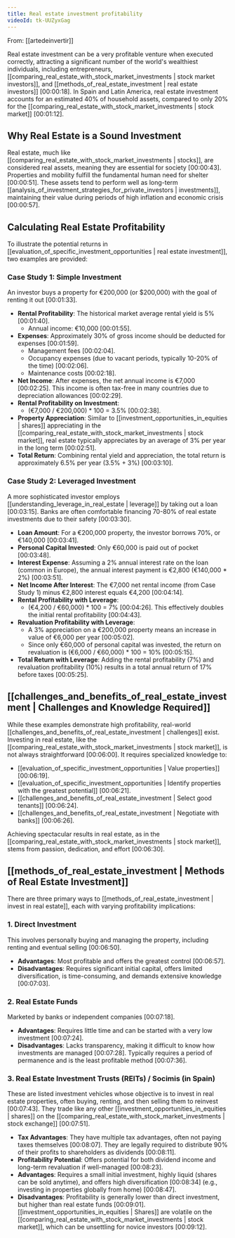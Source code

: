 ```yaml
---
title: Real estate investment profitability
videoId: tk-UUZyxGag
---
```


From: [[artedeinvertir]] <br/> 

Real estate investment can be a very profitable venture when executed correctly, attracting a significant number of the world's wealthiest individuals, including entrepreneurs, [[comparing_real_estate_with_stock_market_investments | stock market investors]], and [[methods_of_real_estate_investment | real estate investors]] <a class="yt-timestamp" data-t="00:00:18">[00:00:18]</a>. In Spain and Latin America, real estate investment accounts for an estimated 40% of household assets, compared to only 20% for the [[comparing_real_estate_with_stock_market_investments | stock market]] <a class="yt-timestamp" data-t="00:01:12">[00:01:12]</a>.

## Why Real Estate is a Sound Investment

Real estate, much like [[comparing_real_estate_with_stock_market_investments | stocks]], are considered real assets, meaning they are essential for society <a class="yt-timestamp" data-t="00:00:43">[00:00:43]</a>. Properties and mobility fulfill the fundamental human need for shelter <a class="yt-timestamp" data-t="00:00:51">[00:00:51]</a>. These assets tend to perform well as long-term [[analysis_of_investment_strategies_for_private_investors | investments]], maintaining their value during periods of high inflation and economic crisis <a class="yt-timestamp" data-t="00:00:57">[00:00:57]</a>.

## Calculating Real Estate Profitability

To illustrate the potential returns in [[evaluation_of_specific_investment_opportunities | real estate investment]], two examples are provided:

### Case Study 1: Simple Investment

An investor buys a property for €200,000 (or $200,000) with the goal of renting it out <a class="yt-timestamp" data-t="00:01:33">[00:01:33]</a>.

*   **Rental Profitability**: The historical market average rental yield is 5% <a class="yt-timestamp" data-t="00:01:40">[00:01:40]</a>.
    *   Annual income: €10,000 <a class="yt-timestamp" data-t="00:01:55">[00:01:55]</a>.
*   **Expenses**: Approximately 30% of gross income should be deducted for expenses <a class="yt-timestamp" data-t="00:01:59">[00:01:59]</a>.
    *   Management fees <a class="yt-timestamp" data-t="00:02:04">[00:02:04]</a>.
    *   Occupancy expenses (due to vacant periods, typically 10-20% of the time) <a class="yt-timestamp" data-t="00:02:06">[00:02:06]</a>.
    *   Maintenance costs <a class="yt-timestamp" data-t="00:02:18">[00:02:18]</a>.
*   **Net Income**: After expenses, the net annual income is €7,000 <a class="yt-timestamp" data-t="00:02:25">[00:02:25]</a>. This income is often tax-free in many countries due to depreciation allowances <a class="yt-timestamp" data-t="00:02:29">[00:02:29]</a>.
*   **Rental Profitability on Investment**:
    *   (€7,000 / €200,000) * 100 = 3.5% <a class="yt-timestamp" data-t="00:02:38">[00:02:38]</a>.
*   **Property Appreciation**: Similar to [[investment_opportunities_in_equities | shares]] appreciating in the [[comparing_real_estate_with_stock_market_investments | stock market]], real estate typically appreciates by an average of 3% per year in the long term <a class="yt-timestamp" data-t="00:02:51">[00:02:51]</a>.
*   **Total Return**: Combining rental yield and appreciation, the total return is approximately 6.5% per year (3.5% + 3%) <a class="yt-timestamp" data-t="00:03:10">[00:03:10]</a>.

### Case Study 2: Leveraged Investment

A more sophisticated investor employs [[understanding_leverage_in_real_estate | leverage]] by taking out a loan <a class="yt-timestamp" data-t="00:03:15">[00:03:15]</a>. Banks are often comfortable financing 70-80% of real estate investments due to their safety <a class="yt-timestamp" data-t="00:03:30">[00:03:30]</a>.

*   **Loan Amount**: For a €200,000 property, the investor borrows 70%, or €140,000 <a class="yt-timestamp" data-t="00:03:41">[00:03:41]</a>.
*   **Personal Capital Invested**: Only €60,000 is paid out of pocket <a class="yt-timestamp" data-t="00:03:48">[00:03:48]</a>.
*   **Interest Expense**: Assuming a 2% annual interest rate on the loan (common in Europe), the annual interest payment is €2,800 (€140,000 * 2%) <a class="yt-timestamp" data-t="00:03:51">[00:03:51]</a>.
*   **Net Income After Interest**: The €7,000 net rental income (from Case Study 1) minus €2,800 interest equals €4,200 <a class="yt-timestamp" data-t="00:04:14">[00:04:14]</a>.
*   **Rental Profitability with Leverage**:
    *   (€4,200 / €60,000) * 100 = 7% <a class="yt-timestamp" data-t="00:04:26">[00:04:26]</a>. This effectively doubles the initial rental profitability <a class="yt-timestamp" data-t="00:04:43">[00:04:43]</a>.
*   **Revaluation Profitability with Leverage**:
    *   A 3% appreciation on a €200,000 property means an increase in value of €6,000 per year <a class="yt-timestamp" data-t="00:05:02">[00:05:02]</a>.
    *   Since only €60,000 of personal capital was invested, the return on revaluation is (€6,000 / €60,000) * 100 = 10% <a class="yt-timestamp" data-t="00:05:15">[00:05:15]</a>.
*   **Total Return with Leverage**: Adding the rental profitability (7%) and revaluation profitability (10%) results in a total annual return of 17% before taxes <a class="yt-timestamp" data-t="00:05:25">[00:05:25]</a>.

## [[challenges_and_benefits_of_real_estate_investment | Challenges and Knowledge Required]]

While these examples demonstrate high profitability, real-world [[challenges_and_benefits_of_real_estate_investment | challenges]] exist. Investing in real estate, like the [[comparing_real_estate_with_stock_market_investments | stock market]], is not always straightforward <a class="yt-timestamp" data-t="00:06:00">[00:06:00]</a>. It requires specialized knowledge to:
*   [[evaluation_of_specific_investment_opportunities | Value properties]] <a class="yt-timestamp" data-t="00:06:19">[00:06:19]</a>.
*   [[evaluation_of_specific_investment_opportunities | Identify properties with the greatest potential]] <a class="yt-timestamp" data-t="00:06:21">[00:06:21]</a>.
*   [[challenges_and_benefits_of_real_estate_investment | Select good tenants]] <a class="yt-timestamp" data-t="00:06:24">[00:06:24]</a>.
*   [[challenges_and_benefits_of_real_estate_investment | Negotiate with banks]] <a class="yt-timestamp" data-t="00:06:26">[00:06:26]</a>.

Achieving spectacular results in real estate, as in the [[comparing_real_estate_with_stock_market_investments | stock market]], stems from passion, dedication, and effort <a class="yt-timestamp" data-t="00:06:30">[00:06:30]</a>.

## [[methods_of_real_estate_investment | Methods of Real Estate Investment]]

There are three primary ways to [[methods_of_real_estate_investment | invest in real estate]], each with varying profitability implications:

### 1. Direct Investment
This involves personally buying and managing the property, including renting and eventual selling <a class="yt-timestamp" data-t="00:06:50">[00:06:50]</a>.
*   **Advantages**: Most profitable and offers the greatest control <a class="yt-timestamp" data-t="00:06:57">[00:06:57]</a>.
*   **Disadvantages**: Requires significant initial capital, offers limited diversification, is time-consuming, and demands extensive knowledge <a class="yt-timestamp" data-t="00:07:03">[00:07:03]</a>.

### 2. Real Estate Funds
Marketed by banks or independent companies <a class="yt-timestamp" data-t="00:07:18">[00:07:18]</a>.
*   **Advantages**: Requires little time and can be started with a very low investment <a class="yt-timestamp" data-t="00:07:24">[00:07:24]</a>.
*   **Disadvantages**: Lacks transparency, making it difficult to know how investments are managed <a class="yt-timestamp" data-t="00:07:28">[00:07:28]</a>. Typically requires a period of permanence and is the least profitable method <a class="yt-timestamp" data-t="00:07:36">[00:07:36]</a>.

### 3. Real Estate Investment Trusts (REITs) / Socimis (in Spain)
These are listed investment vehicles whose objective is to invest in real estate properties, often buying, renting, and then selling them to reinvest <a class="yt-timestamp" data-t="00:07:43">[00:07:43]</a>. They trade like any other [[investment_opportunities_in_equities | shares]] on the [[comparing_real_estate_with_stock_market_investments | stock exchange]] <a class="yt-timestamp" data-t="00:07:51">[00:07:51]</a>.
*   **Tax Advantages**: They have multiple tax advantages, often not paying taxes themselves <a class="yt-timestamp" data-t="00:08:07">[00:08:07]</a>. They are legally required to distribute 90% of their profits to shareholders as dividends <a class="yt-timestamp" data-t="00:08:11">[00:08:11]</a>.
*   **Profitability Potential**: Offers potential for both dividend income and long-term revaluation if well-managed <a class="yt-timestamp" data-t="00:08:23">[00:08:23]</a>.
*   **Advantages**: Requires a small initial investment, highly liquid (shares can be sold anytime), and offers high diversification <a class="yt-timestamp" data-t="00:08:34">[00:08:34]</a> (e.g., investing in properties globally from home) <a class="yt-timestamp" data-t="00:08:47">[00:08:47]</a>.
*   **Disadvantages**: Profitability is generally lower than direct investment, but higher than real estate funds <a class="yt-timestamp" data-t="00:09:01">[00:09:01]</a>. [[investment_opportunities_in_equities | Shares]] are volatile on the [[comparing_real_estate_with_stock_market_investments | stock market]], which can be unsettling for novice investors <a class="yt-timestamp" data-t="00:09:12">[00:09:12]</a>.